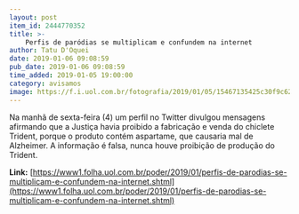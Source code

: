 ```yaml
---
layout: post
item_id: 2444770352
title: >-
    Perfis de paródias se multiplicam e confundem na internet
author: Tatu D'Oquei
date: 2019-01-06 09:08:59
pub_date: 2019-01-06 09:08:59
time_added: 2019-01-05 19:00:00
category: avisamos
image: https://f.i.uol.com.br/fotografia/2019/01/05/15467135425c30f9c62298a_1546713542_3x2_md.jpg
---
```


Na manhã de sexta-feira (4) um perfil no Twitter divulgou mensagens afirmando que a Justiça havia proibido a fabricação e venda do chiclete Trident, porque o produto contém aspartame, que causaria mal de Alzheimer. A informação é falsa, nunca houve proibição de produção do Trident.

**Link:** [https://www1.folha.uol.com.br/poder/2019/01/perfis-de-parodias-se-multiplicam-e-confundem-na-internet.shtml](https://www1.folha.uol.com.br/poder/2019/01/perfis-de-parodias-se-multiplicam-e-confundem-na-internet.shtml)

